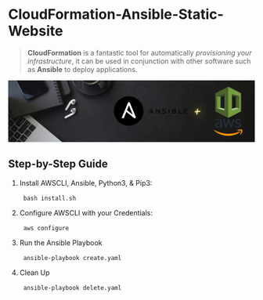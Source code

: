 # CloudFormation-Ansible-Static-Website
> **CloudFormation** is a fantastic tool for automatically _provisioning your infrastructure_, it can be used in conjunction with other software such as **Ansible** to deploy applications.

![AWSandANSIBLE](/images/ansible-cloudformation.png) 

## Step-by-Step Guide

1. Install AWSCLI, Ansible, Python3, & Pip3:

        bash install.sh

2. Configure AWSCLI with your Credentials:
    
        aws configure

3. Run the Ansible Playbook

        ansible-playbook create.yaml
        
4. Clean Up

        ansible-playbook delete.yaml
